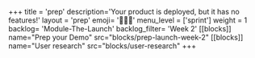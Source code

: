 +++
title = 'prep'
description='Your product is deployed, but it has no features!'
layout = 'prep'
emoji= '🧑🏾‍💻'
menu_level = ['sprint']
weight = 1
backlog= 'Module-The-Launch'
backlog_filter= 'Week 2'
[[blocks]]
name="Prep your Demo"
src="blocks/prep-launch-week-2"
[[blocks]]
name="User research"
src="blocks/user-research"
+++
